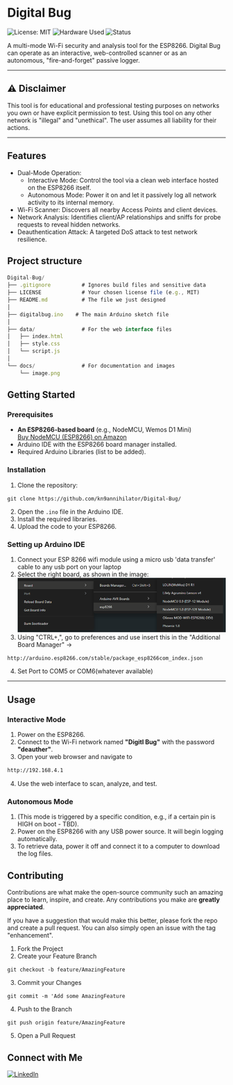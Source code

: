 # Digital Bug

![License: MIT](https://img.shields.io/badge/License-MIT-yellow.svg)
![Hardware Used](https://img.shields.io/badge/platform-ESP8266-blue.svg)
![Status](https://img.shields.io/badge/status-in%20development-orange.svg)

A multi-mode Wi-Fi security and analysis tool for the ESP8266. Digital Bug can operate as an interactive, web-controlled scanner or as an autonomous, "fire-and-forget" passive logger.

---

## ⚠️ Disclaimer

This tool is for educational and professional testing purposes on networks you own or have explicit permission to test. Using this tool on any other network is "illegal" and "unethical". The user assumes all liability for their actions.

---

## Features

* Dual-Mode Operation:
    * Interactive Mode: Control the tool via a clean web interface hosted on the ESP8266 itself.
    * Autonomous Mode: Power it on and let it passively log all network activity to its internal memory.
* Wi-Fi Scanner: Discovers all nearby Access Points and client devices.
* Network Analysis: Identifies client/AP relationships and sniffs for probe requests to reveal hidden networks.
* Deauthentication Attack: A targeted DoS attack to test network resilience.

## Project structure
```js
Digital-Bug/
├── .gitignore          # Ignores build files and sensitive data
├── LICENSE             # Your chosen license file (e.g., MIT)
├── README.md           # The file we just designed
│
├── digitalbug.ino    # The main Arduino sketch file
│
├── data/               # For the web interface files
│   ├── index.html
│   ├── style.css
│   └── script.js
│
└── docs/               # For documentation and images
    └── image.png
```

## Getting Started

### Prerequisites

* **An ESP8266-based board** (e.g., NodeMCU, Wemos D1 Mini)  
  [Buy NodeMCU (ESP8266) on Amazon](https://www.amazon.in/dp/B0829Z1W6Y)
* Arduino IDE with the ESP8266 board manager installed.
* Required Arduino Libraries (list to be added).

### Installation

1.  Clone the repository: 
```git
git clone https://github.com/kn9annihilator/Digital-Bug/
```
2.  Open the `.ino` file in the Arduino IDE.
3.  Install the required libraries.
4.  Upload the code to your ESP8266.

### Setting up Arduino IDE
1. Connect your ESP 8266 wifi module using a micro usb 'data transfer' cable to any usb port on your laptop
2. Select the right board, as shown in the image:
![alt text](image.png)
3. Using "CTRL+,", go to preferences and use insert this in the "Additional Board Manager" ->
```html
http://arduino.esp8266.com/stable/package_esp8266com_index.json
```
4. Set Port to COM5 or COM6(whatever available)

---

##  Usage

### Interactive Mode

1.  Power on the ESP8266.
2.  Connect to the Wi-Fi network named **"Digitl Bug"** with the password **"deauther"**.
3.  Open your web browser and navigate to 
```html
http://192.168.4.1
```
4.  Use the web interface to scan, analyze, and test.

### Autonomous Mode

1.  (This mode is triggered by a specific condition, e.g., if a certain pin is HIGH on boot - TBD).
2.  Power on the ESP8266 with any USB power source. It will begin logging automatically.
3.  To retrieve data, power it off and connect it to a computer to download the log files.




##  Contributing

Contributions are what make the open-source community such an amazing place to learn, inspire, and create. Any contributions you make are **greatly appreciated**.

If you have a suggestion that would make this better, please fork the repo and create a pull request. You can also simply open an issue with the tag "enhancement".

1.  Fork the Project
2.  Create your Feature Branch 
```git
git checkout -b feature/AmazingFeature
```
3.  Commit your Changes 
```git
git commit -m 'Add some AmazingFeature
```
4.  Push to the Branch 
```git
git push origin feature/AmazingFeature
```
5.  Open a Pull Request


##  Connect with Me
[![LinkedIn](https://img.shields.io/badge/LinkedIn-Connect-blue?style=for-the-badge&logo=linkedin)](https://www.linkedin.com/in/krishnanarula/)

